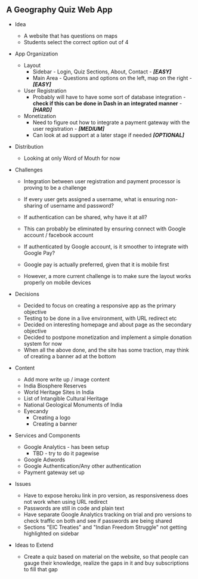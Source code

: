 ## A Geography Quiz Web App

- Idea
  - A website that has questions on maps
  - Students select the correct option out of 4
  
- App Organization
  - Layout
    - Sidebar - Login, Quiz Sections, About, Contact - ***[EASY]***
    - Main Area - Questions and options on the left, map on the right - ***[EASY]***
  - User Registration
    - Probably will have to have some sort of database integration - **check if this can be done in Dash in an integrated manner** - ***[HARD]***
  - Monetization
    - Need to figure out how to integrate a payment gateway with the user registration - ***[MEDIUM]***
    - Can look at ad support at a later stage if needed ***[OPTIONAL]***

- Distribution
  - Looking at only Word of Mouth for now

- Challenges
  - Integration between user registration and payment processor is proving to be a challenge
  - If every user gets assigned a username, what is ensuring non-sharing of username and password?
  - If authentication can be shared, why have it at all?
  - This can probably be eliminated by ensuring connect with Google account / facebook account
  - If authenticated by Google account, is it smoother to integrate with Google Pay?
  - Google pay is actually preferred, given that it is mobile first

  - However, a more current challenge is to make sure the layout works properly on mobile devices

- Decisions
  - Decided to focus on creating a responsive app as the primary objective
  - Testing to be done in a live environment, with URL redirect etc
  - Decided on interesting homepage and about page as the secondary objective
  - Decided to postpone monetization and implement a simple donation system for now
  - When all the above done, and the site has some traction, may think of creating a banner ad at the bottom

- Content
  - Add more write up / image content
  - India Biosphere Reserves
  - World Heritage Sites in India
  - List of Intangible Cultural Heritage
  - National Geological Monuments of India
  - Eyecandy
    - Creating a logo
    - Creating a banner

- Services and Components
  - Google Analytics - has been setup
    - TBD - try to do it pagewise
  - Google Adwords
  - Google Authentication/Any other authentication
  - Payment gateway set up

- Issues
  - Have to expose heroku link in pro version, as responsiveness does not work when using URL redirect
  - Passwords are still in code and plain text
  - Have separate Google Analytics tracking on trial and pro versions to check traffic on both and see if passwords are being shared
  - Sections "EIC Treaties" and "Indian Freedom Struggle" not getting highlighted on sidebar

- Ideas to Extend
  - Create a quiz based on material on the website, so that people can gauge their knowledge, realize the gaps in it and buy subscriptions to fill that gap